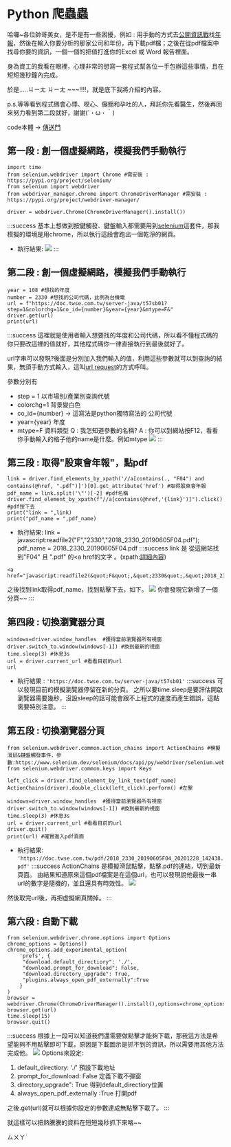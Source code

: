 # Python 爬蟲蟲

哈囉~各位帥哥美女，是不是有一些困擾，例如 : 用手動的方式去[公開資訊戰](https://mops.twse.com.tw/mops/web/index)找[年報](https://doc.twse.com.tw/server-java/t57sb01)，然後在輸入你要分析的那家公司和年份，再下載pdf檔；之後在從pdf檔案中找尋你要的資訊，一個一個的把值打進你的Excel 或 Word 報告裡面。

身為資工的我看在眼裡，心理非常的想寫一套程式幫各位一手包辦這些事情，且在短短幾秒鐘內完成。

於是.....ㄐㄧㄤ ㄐㄧㄤ ~~~!!!!，就是底下我將介紹的內容。

p.s.等等看到程式碼會心悸、噁心、癲癇和孕吐的人，拜託你先看醫生，然後再回來努力看到第二段就好，謝謝(´・ω・｀)

code本體 -> [傳送門](https://github.com/yoyoisaboy/CompayYearReport_Python/blob/main/%E8%82%A1%E6%9D%B1%E6%9C%83%E5%B9%B4%E5%A0%B1.ipynb)


## 第一段 : 創一個虛擬網路，模擬我們手動執行
```
import time
from selenium.webdriver import Chrome #需安裝 : https://pypi.org/project/selenium/
from selenium import webdriver
from webdriver_manager.chrome import ChromeDriverManager #需安裝 :  https://pypi.org/project/webdriver-manager/

driver = webdriver.Chrome(ChromeDriverManager().install())
```

:::success
基本上想做到按鍵觸發、鍵盤輸入都需要用到[selenium](https://pypi.org/project/selenium/)這套件，那我模擬的環境是用chrome，所以執行這段會跑出一個乾淨的網頁。
* 執行結果:
![](https://i.imgur.com/eGDVZ3k.png)
:::


## 第二段 : 創一個虛擬網路，模擬我們手動執行
```
year = 108 #想找的年度
number = 2330 #想找的公司代碼，此例為台機電
url = f"https://doc.twse.com.tw/server-java/t57sb01?step=1&colorchg=1&co_id={number}&year={year}&mtype=F&"
driver.get(url)
print(url)
```
:::success
這裡就是使用者輸入想要找的年度和公司代碼，所以看不懂程式碼的你只要改這裡的值就好，其他程式碼你一律直接執行到最後就好了。

url字串可以發現?後面是分別加入我們輸入的值，利用這些參數就可以到查詢的結果，無須手動方式輸入，這叫[url request](https://icodding.blogspot.com/2015/08/blog-post_16.html)的方式呼叫。

參數分別有 
* step = 1
以市場別/產業別查詢代號
* colorchg=1
背景變白色
* co_id={number} -> 這寫法是python獨特寫法的
公司代號
* year={year}
年度
* mtype=F
資料類型
Q : 我怎知道參數的名稱?
A : 你可以到網站按F12，看看你手動輸入的格子他的name是什麼。例如mtype
![](https://i.imgur.com/pdpn8y1.png)
:::
## 第三段 : 取得"股東會年報"，點pdf
```
link = driver.find_elements_by_xpath('//a[contains(., "F04") and contains(@href, ".pdf")]')[0].get_attribute('href') #取得股東會年報
pdf_name = link.split('\"')[-2] #pdf名稱
driver.find_element_by_xpath(f"//a[contains(@href,'{link}')]").click() #pdf按下去
print("link = ",link)
print("pdf_name = ",pdf_name)
```
* 執行結果:
link =  javascript:readfile2("F","2330","2018_2330_20190605F04.pdf");
pdf_name =  2018_2330_20190605F04.pdf
:::success
link 是 從這網站找到"F04" 且 ".pdf" 的<a href的文字 。(xpath:[詳細內容](https://selenium-python-zh.readthedocs.io/en/latest/locating-elements.html))

```
<a href="javascript:readfile2(&quot;F&quot;,&quot;2330&quot;,&quot;2018_2330_20190605F04.pdf&quot;);">2018_2330_20190605F04.pdf</a>
```
之後找到link取得pdf_name，找到點擊下去，如下。
![](https://i.imgur.com/en7vSzH.png)
你會發現它新增了一個分頁~~
:::
## 第四段 : 切換瀏覽器分頁

```
windows=driver.window_handles  #獲得當前瀏覽器所有視窗
driver.switch_to.window(windows[-1]) #換到最新的視窗
time.sleep(3) #休息3s
url = driver.current_url #看看目前的url
url 
```
* 執行結果 :
`'https://doc.twse.com.tw/server-java/t57sb01'`
:::success
可以發現目前的模擬瀏覽器停留在新的分頁。
之所以要time.sleep是要評估開啟瀏覽器需要幾秒，沒設sleep的話可能會跟不上程式的速度而產生錯誤，這點需要特別注意。
:::
## 第五段 : 切換瀏覽器分頁
```
from selenium.webdriver.common.action_chains import ActionChains #模擬滑鼠&鍵盤觸發事件，參數:https://www.selenium.dev/selenium/docs/api/py/webdriver/selenium.webdriver.common.action_chains.html
from selenium.webdriver.common.keys import Keys

left_click = driver.find_element_by_link_text(pdf_name)
ActionChains(driver).double_click(left_click).perform() #左擊

windows=driver.window_handles  #獲得當前瀏覽器所有視窗
driver.switch_to.window(windows[-1]) #換到最新的視窗
time.sleep(3) #休息3s
url = driver.current_url #看看目前的url
driver.quit()
print(url) #確實進入pdf頁面
```
* 執行結果:
`'https://doc.twse.com.tw/pdf/2018_2330_20190605F04_20201228_142438.pdf'`
:::success
ActionChains 是模擬滑鼠點擊，點擊.pdf的連結，切到最新頁面。
由結果知道原來這個pdf檔案是在這個url，也可以發現說他最後一串url的數字是隨機的，並且還具有時效性。
![](https://i.imgur.com/eej9xCf.png)

然後取完url後，再把虛擬網頁關掉。
:::
## 第六段 : 自動下載
```
from selenium.webdriver.chrome.options import Options
chrome_options = Options()
chrome_options.add_experimental_option(
    'prefs', {
     "download.default_directiory": './',
     "download.prompt_for_download": False,
     "download.directory_upgrade": True,
     "plugins.always_open_pdf_externally":True
    }
) 
browser = webdriver.Chrome(ChromeDriverManager().install(),options=chrome_options)
browser.get(url)
time.sleep(15)
browser.quit()
```
:::success
根據上一段可以知道我們還需要做點擊才能夠下載，那我這方法是希望能夠不用點擊即可下載，原因是下載圖示是抓不到的資訊，所以需要用其他方法完成他。
![](https://i.imgur.com/Z6YR1zv.png)
Options來設定:
1. default_directiory: './' 預設下載地址
2. prompt_for_download: False 定義下載不彈窗
3. directory_upgrade": True 得到default_directiory位置
4. always_open_pdf_externally :True 打開pdf

之後.get(url)就可以根據你設定的參數達成無點擊下載了。
:::

就這樣可以把熱騰騰的資料在短短幾秒抓下來咯~~

ㄙㄨㄚˋ 
